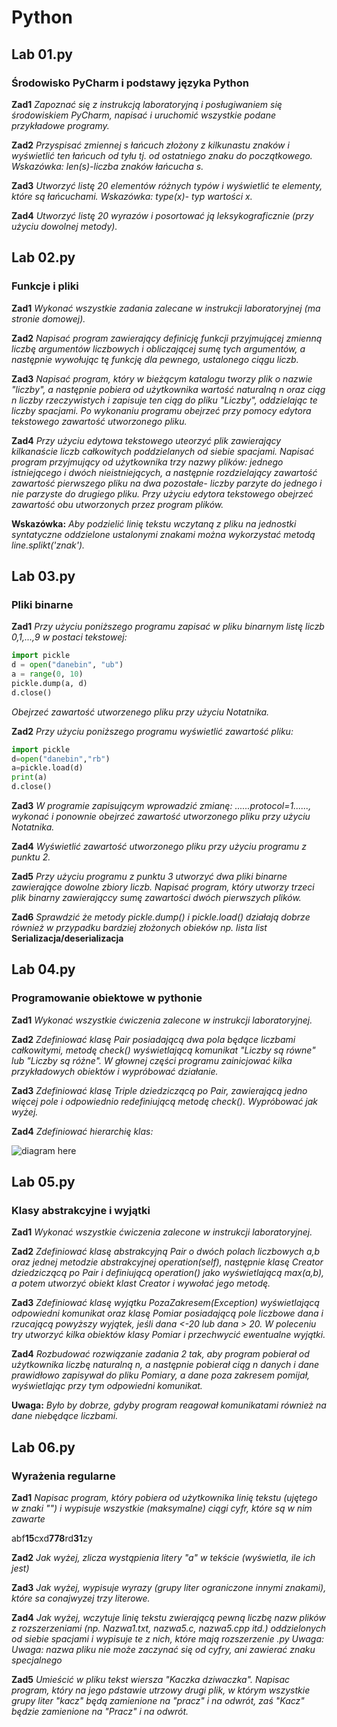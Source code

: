 # Python

## Lab 01.py

### Środowisko PyCharm i podstawy języka Python 

**Zad1** *Zapoznać się z instrukcją laboratoryjną i posługiwaniem się środowiskiem PyCharm, napisać i uruchomić wszystkie podane przykładowe programy.*

**Zad2** *Przyspisać zmiennej s łańcuch złożony z kilkunastu znaków i wyświetlić ten łańcuch od tyłu tj. od ostatniego znaku do początkowego. Wskazówka: len(s)-liczba znaków łańcucha s.*

**Zad3** *Utworzyć listę 20 elementów różnych typów i wyświetlić te elementy, które są łańcuchami. Wskazówka: type(x)- typ wartości x.*

**Zad4** *Utworzyć listę 20 wyrazów i posortować ją leksykograficznie (przy użyciu dowolnej metody).*

## Lab 02.py

### Funkcje i pliki

**Zad1** *Wykonać wszystkie zadania zalecane w instrukcji laboratoryjnej (ma stronie domowej).*

**Zad2** *Napisać program zawierający definicję funkcji przyjmującej zmienną liczbę argumentów liczbowych i obliczającej sumę tych argumentów, a następnie wywołując tę funkcję dla pewnego, ustalonego ciągu liczb.*

**Zad3** *Napisać program, który w bieżącym katalogu tworzy plik o nazwie "liczby", a następnie pobiera od użytkownika wartość naturalną n oraz ciąg n liczby rzeczywistych i zapisuje ten ciąg do pliku "Liczby", oddzielając te liczby spacjami. Po wykonaniu programu obejrzeć przy pomocy edytora tekstowego zawartość utworzonego pliku.*

**Zad4** *Przy użyciu edytowa tekstowego uteorzyć plik zawierający kilkanaście liczb całkowitych poddzielanych od siebie spacjami. Napisać program przyjmujący od użytkownika trzy nazwy plików: jednego istniejącego i dwóch nieistniejących, a następnie rozdzielający zawartość zawartość pierwszego pliku na dwa pozostałe- liczby parzyte do jednego i nie parzyste do drugiego pliku. Przy użyciu edytora tekstowego obejrzeć zawartość obu utworzonych przez program plików.*

**Wskazówka:** *Aby podzielić linię tekstu wczytaną z pliku na jednostki syntatyczne oddzielone ustalonymi znakami można wykorzystać metodą line.splikt('znak').*

## Lab 03.py

### Pliki binarne

**Zad1** *Przy użyciu poniższego programu zapisać w pliku binarnym listę liczb 0,1,...,9 w postaci tekstowej:*

```python
import pickle 
d = open("danebin", "ub") 
a = range(0, 10) 
pickle.dump(a, d) 
d.close() 
```

*Obejrzeć zawartość utworzenego pliku przy użyciu Notatnika.* 

**Zad2** *Przy użyciu poniższego programu wyświetlić zawartość pliku:*

```python
import pickle
d=open("danebin","rb")
a=pickle.load(d)
print(a)
d.close()
```

**Zad3** *W programie zapisującym wprowadzić zmianę: ......protocol=1......, wykonać i ponownie obejrzeć zawartość utworzonego pliku przy użyciu Notatnika.*

**Zad4** *Wyświetlić zawartość utworzonego pliku przy użyciu programu z punktu 2.*

**Zad5** *Przy użyciu programu z punktu 3 utworzyć dwa pliki binarne zawierające dowolne zbiory liczb. Napisać program, który utworzy trzeci plik binarny zawierająccy sumę zawartości dwóch pierwszych plików.*

**Zad6** *Sprawdzić że metody pickle.dump() i pickle.load() działają dobrze również w przypadku bardziej złożonych obieków np. lista list* **Serializacja/deserializacja**

## Lab 04.py

### Programowanie obiektowe w pythonie

**Zad1** *Wykonać wszystkie ćwiczenia zalecone w instrukcji laboratoryjnej.*

**Zad2** *Zdefiniować klasę Pair posiadającą dwa pola będące liczbami całkowitymi, metodę check() wyświetlającą komunikat "Liczby są równe" lub "Liczby są różne". W głownej części programu zainicjować kilka przykładowych obiektów i wypróbować działanie.*

**Zad3** *Zdefiniować klasę Triple dziedziczącą po Pair, zawierającą jedno więcej pole i odpowiednio redefiniującą metodę check(). Wypróbować jak wyżej.*

**Zad4** *Zdefiniować hierarchię klas:*

![diagram here](https://image.ibb.co/ictwrT/Przechwytywanie.png "Prosty diagram")

## Lab 05.py

### Klasy abstrakcyjne i wyjątki

**Zad1** *Wykonać wszystkie ćwiczenia zalecone w instrukcji laboratoryjnej.*

**Zad2** *Zdefiniować klasę abstrakcyjną Pair o dwóch polach liczbowych a,b oraz jednej metodzie abstrakcyjnej operation(self), następnie klasę Creator dziedziczącą po Pair i definiującą operation() jako wyświetlającą max(a,b), a potem utworzyć obiekt klast Creator i wywołać jego metodę.*

**Zad3** *Zdefiniować klasę wyjątku PozaZakresem(Exception) wyświetlającą odpowiedni komunikat oraz klasę Pomiar posiadającą pole liczbowe dana i rzucającą powyższy wyjątek, jeśli dana <-20 lub  dana > 20. W poleceniu try utworzyć kilka obiektów klasy Pomiar i przechwycić ewentualne wyjątki.*

**Zad4** *Rozbudować rozwiązanie zadania 2 tak, aby program pobierał od użytkownika liczbę naturalną n, a następnie pobierał ciąg n danych i dane prawidłowo zapisywał do pliku Pomiary, a dane poza zakresem pomijał, wyświetlając przy tym odpowiedni komunikat.*

**Uwaga:** *Było by dobrze, gdyby program reagował komunikatami również na dane niebędące liczbami.*

## Lab 06.py

### Wyrażenia regularne

**Zad1** *Napisac program, który pobiera od użytkownika linię tekstu (ujętego w znaki "") i wypisuje wszystkie (maksymalne) ciągi cyfr, które są w nim zawarte* 

abf**15**cxd**778**rd**31**zy

**Zad2** *Jak wyżej, zlicza wystąpienia litery "a" w tekście (wyświetla, ile ich jest)*

**Zad3** *Jak wyżej, wypisuje wyrazy (grupy liter ograniczone innymi znakami), które sa conajwyzej trzy literowe.*

**Zad4** *Jak wyżej, wczytuje linię tekstu zwierającą pewną liczbę nazw plików z rozszerzeniami (np. Nazwa1.txt, nazwa5.c, nazwa5.cpp itd.) oddzielonych od siebie spacjami i wypisuje te z nich, które mają rozszerzenie .py Uwaga: Uwaga: nazwa pliku nie może zaczynać się od cyfry, ani zawierać znaku specjalnego*

**Zad5** *Umieścić w pliku tekst wiersza "Kaczka dziwaczka". Napisac program, który na jego pdstawie utrzowy drugi plik, w którym wszystkie grupy liter "kacz" będą zamienione na "pracz" i na odwrót, zaś "Kacz" będzie zamienione na "Pracz" i na odwrót.*

